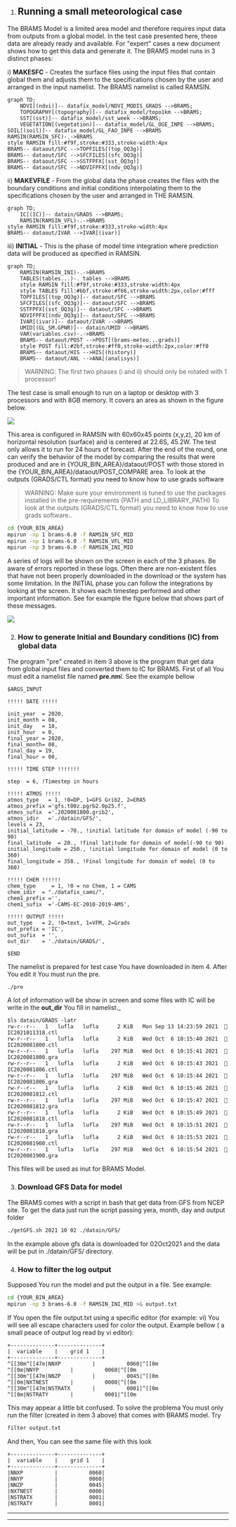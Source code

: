 1. ## Running a small meteorological case

The BRAMS Model is a limited area model and therefore requires input data from outputs from a global model. In the test case presented here, these data are already ready and available. For "expert" cases a new document shows how to get this data and generate it. The BRAMS model runs in 3 distinct phases:

i) **MAKESFC** - Creates the surface files using the input files that contain global them and adjusts them to the specifications chosen by the user and arranged in the input namelist. The BRAMS namelist is called RAMSIN.

```mermaid
graph TD;
    NDVI[(ndvi)]-- datafix_model/NDVI_MODIS_GRADS -->BRAMS;
    TOPOGRAPHY[(topography)]-- datafix_model/topo1km -->BRAMS;
    SST[(sst)]-- datafix_model/sst_week -->BRAMS;
    VEGETATION[(vegetation)]-- datafix_model/GL_OGE_INPE -->BRAMS;
SOIL[(soil)]-- datafix_model/GL_FAO_INPE -->BRAMS
RAMSIN(RAMSIN_SFC)-.->BRAMS
style RAMSIN fill:#f9f,stroke:#333,stroke-width:4px
BRAMS-- dataout/SFC -->TOPFILES[(top_OQ3g)]
BRAMS-- dataout/SFC -->SFCFILES[(sfc_OQ3g)]
BRAMS-- dataout/SFC -->SSTFPFX[(sst_OQ3g)]
BRAMS-- dataout/SFC -->NDVIFPFX[(ndv_OQ3g)]
```

ii) **MAKEVFILE** - From the global data the phase creates the files with the boundary conditions and initial conditions interpolating them to the specifications chosen by the user and arranged in THE RAMSIN.

```mermaid
graph TD;
    IC[(IC)]-- datain/GRADS -->BRAMS;
    RAMSIN(RAMSIN_VFL)-.->BRAMS
style RAMSIN fill:#f9f,stroke:#333,stroke-width:4px
BRAMS-- dataout/IVAR -->IVAR[(ivar)]
```

iii) **INITIAL** - This is the phase of model time integration where prediction data will be produced as specified in RAMSIN.

```mermaid
graph TD;
    RAMSIN(RAMSIN_INI)-.->BRAMS
    TABLES(tables...)-. tables -->BRAMS
    style RAMSIN fill:#f9f,stroke:#333,stroke-width:4px
    style TABLES fill:#bbf,stroke:#f66,stroke-width:2px,color:#fff
    TOPFILES[(top_OQ3g)]-- dataout/SFC -->BRAMS
    SFCFILES[(sfc_OQ3g)]-- dataout/SFC -->BRAMS
    SSTFPFX[(sst_OQ3g)]-- dataout/SFC -->BRAMS
    NDVIFPFX[(ndv_OQ3g)]-- dataout/SFC -->BRAMS
    IVAR[(ivar)]-- dataout/IVAR -->BRAMS
    UMID[(GL_SM.GPNR)]-- datain/UMID -->BRAMS
    VAR(variables.csv)-.->BRAMS
    BRAMS-- dataout/POST -->POST[(brams-meteo...grads)]
    style POST fill:#2bf,stroke:#ff0,stroke-width:2px,color:#ff0
    BRAMS-- dataout/HIS -->HIS[(history)]
    BRAMS-- dataout/ANL -->ANA[(analisys)]
```

> WARNING: The first two phases (i and ii) should only be rotated with 1 processor!

The test case is small enough to run on a laptop or desktop with 3 processors and with 8GB memory. It covers an area as shown in the figure below.

![](http://ftp.cptec.inpe.br/pesquisa/bramsrd/BRAMS-6.0/docs/fig1.png)

This area is configured in RAMSIN with 60x60x45 points (x,y,z), 20 km of horizontal resolution (surface) and is centered at 22.6S, 45.2W. The test only allows it to run for 24 hours of forecast. After the end of the round, one can verify the behavior of the model by comparing the results that were produced and are in {YOUR_BIN_AREA}/dataout/POST with those stored in the {YOUR_BIN_AREA}/dataout/POST_COMPARE area. To look at the outputs (GRADS/CTL format) you need to know how to use grads software

> WARNING: Make sure your environment is tuned to use the packages installed in the pre-requirements (PATH and LD_LIBRARY_PATH) To look at the outputs (GRADS/CTL format) you need to know how to use grads software..

```bash
cd {YOUR_BIN_AREA}
mpirun -np 1 brams-6.0 -f RAMSIN_SFC_MID
mpirun -np 1 brams-6.0 -f RAMSIN_VFL_MID
mpirun -np 3 brams-6.0 -f RAMSIN_INI_MID
```

A series of logs will be shown on the screen in each of the 3 phases. Be aware of errors reported in these logs. Often there are non-existent files that have not been properly downloaded in the download or the system has some limitation. In the INITIAL phase you can follow the integrations by looking at the screen. It shows each timestep performed and other important information. See for example the figure below that shows part of these messages.

![](http://ftp.cptec.inpe.br/pesquisa/bramsrd/BRAMS-6.0/docs/fig2.png)

2. ### How to generate Initial and Boundary conditions (IC) from global data

The program "pre" created in item 3 above is the program that get data from global input files and converted them to IC for BRAMS. First of all You must edit a namelist file named **pre.nm**l. See the example bellow

```
$ARGS_INPUT

!!!!! DATE !!!!!

init_year  = 2020,
init_month = 08,
init_day   = 18,
init_hour  = 0,
final_year = 2020,
final_month= 08,
final_day = 19,
final_hour = 00,

!!!!! TIME STEP !!!!!!!

step  = 6, !Timestep in hours

!!!!! ATMOS !!!!!
atmos_type   = 1, !0=DP, 1=GFS Grib2, 2=ERA5
atmos_prefix ='gfs.t00z.pgrb2.0p25.f',
atmos_sufix  ='.2020081800.grib2',
atmos_idir   ='./datain/GFS/',
levels = 23,
initial_latitude = -70., !initial latitude for domain of model (-90 to 90)  
final_latitude  = 20., !final latitude for domain of model(-90 to 90)
initial_longitude = 250., !initial longitude for domain of model (0 to 360)
final_longitude = 358., !Final longitude for domain of model (0 to 360)

!!!!! CHEM !!!!!! 
chem_type     = 1, !0 = no Chem, 1 = CAMS 
chem_idir  = "./datafix_cams/",
chem1_prefix ='',
chem1_sufix  ='-CAMS-EC-2010-2019-AMS',

!!!!! OUTPUT !!!!!
out_type   = 2, !0=text, 1=VFM, 2=Grads
out_prefix = 'IC',
out_sufix  = '',
out_dir    = './datain/GRADS/',

$END
```

The namelist is prepared for test case You have downloaded in item 4. After You edit it You must run the pre.

```bash
./pre
```

A lot of information will be show in screen and some files with IC will be write in the **out_dir** You fill in namelist._

```
$ls datain/GRADS -latr
rw-r--r--   1   lufla   lufla      2 KiB   Mon Sep 13 14:23:59 2021    IC2021011318.ctl 
rw-r--r--   1   lufla   lufla      2 KiB   Wed Oct  6 10:15:40 2021    IC2020081800.ctl 
rw-r--r--   1   lufla   lufla    297 MiB   Wed Oct  6 10:15:41 2021    IC2020081800.gra 
rw-r--r--   1   lufla   lufla      2 KiB   Wed Oct  6 10:15:43 2021    IC2020081806.ctl 
rw-r--r--   1   lufla   lufla    297 MiB   Wed Oct  6 10:15:44 2021    IC2020081806.gra 
rw-r--r--   1   lufla   lufla      2 KiB   Wed Oct  6 10:15:46 2021    IC2020081812.ctl 
rw-r--r--   1   lufla   lufla    297 MiB   Wed Oct  6 10:15:47 2021    IC2020081812.gra 
rw-r--r--   1   lufla   lufla      2 KiB   Wed Oct  6 10:15:49 2021    IC2020081818.ctl 
rw-r--r--   1   lufla   lufla    297 MiB   Wed Oct  6 10:15:51 2021    IC2020081818.gra 
rw-r--r--   1   lufla   lufla      2 KiB   Wed Oct  6 10:15:53 2021    IC2020081900.ctl 
rw-r--r--   1   lufla   lufla    297 MiB   Wed Oct  6 10:15:54 2021    IC2020081900.gra
```

This files will be used as inut for BRAMS´Model.

3. ### Download GFS Data for model

The BRAMS comes with a script in bash that get data from GFS from NCEP site. To get the data just run the script passing yera, month, day and output folder

```bash
./getGFS.sh 2021 10 02 ./datain/GFS/
```

In the example above gfs data is downloaded for 02Oct2021 and the data will be put in ./datain/GFS/ directory.

4. ### How to filter the log output

Supposed You run the model and put the output in a file. See example:

```bash
cd {YOUR_BIN_AREA}
mpirun -np 3 brams-6.0 -f RAMSIN_INI_MID >& output.txt
```

If You open the file output.txt using a specific editor (for example: vi) You will see all escape characters used for color the output. Example bellow ( a small peace of output log read by vi editor):

```
+--------------+--------------+
|  variable    |    grid 1    |
+--------------+--------------+
^[[30m^[[47m|NNXP          |          0060|^[[0m
^[[0m|NNYP          |          0060|^[[0m
^[[30m^[[47m|NNZP          |          0045|^[[0m
^[[0m|NXTNEST       |          0000|^[[0m
^[[30m^[[47m|NSTRATX       |          0001|^[[0m
^[[0m|NSTRATY       |          0001|^[[0m
```

This may appear a little bit confused. To solve the problema You must only run the filter (created in item 3 above) that comes with BRAMS model. Try

```bash
filter output.txt
```

And then, You can see the same file with this look

```
+--------------+--------------+
|  variable    |    grid 1    |
+--------------+--------------+
|NNXP          |          0060|
|NNYP          |          0060|
|NNZP          |          0045|
|NXTNEST       |          0000|
|NSTRATX       |          0001|
|NSTRATY       |          0001|
```

---

---

